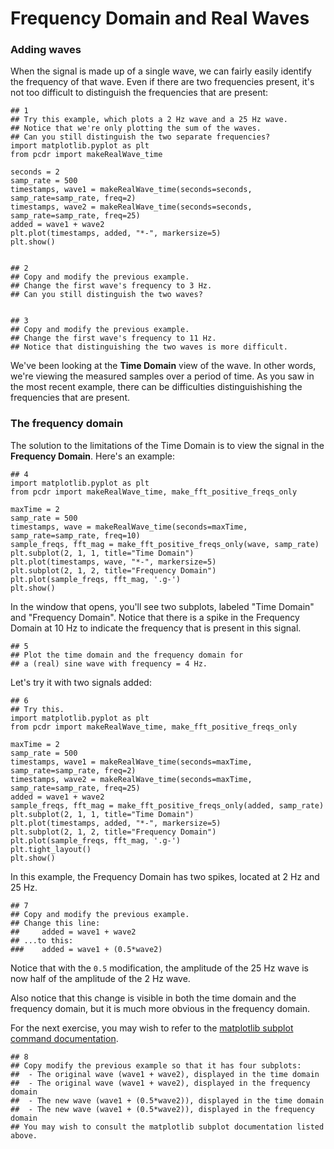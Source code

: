 # Frequency Domain and Real Waves

### Adding waves

When the signal is made up of a single wave, we can fairly easily identify the frequency of that wave. Even if there are two frequencies present, it's not too difficult to distinguish the frequencies that are present:

```python3
## 1
## Try this example, which plots a 2 Hz wave and a 25 Hz wave.
## Notice that we're only plotting the sum of the waves.
## Can you still distinguish the two separate frequencies?
import matplotlib.pyplot as plt
from pcdr import makeRealWave_time

seconds = 2
samp_rate = 500
timestamps, wave1 = makeRealWave_time(seconds=seconds, samp_rate=samp_rate, freq=2)
timestamps, wave2 = makeRealWave_time(seconds=seconds, samp_rate=samp_rate, freq=25)
added = wave1 + wave2
plt.plot(timestamps, added, "*-", markersize=5)
plt.show()


## 2
## Copy and modify the previous example.
## Change the first wave's frequency to 3 Hz.
## Can you still distinguish the two waves?


## 3
## Copy and modify the previous example.
## Change the first wave's frequency to 11 Hz.
## Notice that distinguishing the two waves is more difficult.
```

We've been looking at the **Time Domain** view of the wave. In other words, we're viewing the measured samples over a period of time. As you saw in the most recent example, there can be difficulties distinguishishing the frequencies that are present.

### The frequency domain

The solution to the limitations of the Time Domain is to view the signal in the **Frequency Domain**. Here's an example:

```python3
## 4
import matplotlib.pyplot as plt
from pcdr import makeRealWave_time, make_fft_positive_freqs_only

maxTime = 2
samp_rate = 500
timestamps, wave = makeRealWave_time(seconds=maxTime, samp_rate=samp_rate, freq=10)
sample_freqs, fft_mag = make_fft_positive_freqs_only(wave, samp_rate)
plt.subplot(2, 1, 1, title="Time Domain")
plt.plot(timestamps, wave, "*-", markersize=5)
plt.subplot(2, 1, 2, title="Frequency Domain")
plt.plot(sample_freqs, fft_mag, '.g-')
plt.show()
```

In the window that opens, you'll see two subplots, labeled "Time Domain" and "Frequency Domain". Notice that there is a spike in the Frequency Domain at 10 Hz to indicate the frequency that is present in this signal.

```python3
## 5
## Plot the time domain and the frequency domain for
## a (real) sine wave with frequency = 4 Hz.
```

Let's try it with two signals added:

```python3
## 6
## Try this.
import matplotlib.pyplot as plt
from pcdr import makeRealWave_time, make_fft_positive_freqs_only

maxTime = 2
samp_rate = 500
timestamps, wave1 = makeRealWave_time(seconds=maxTime, samp_rate=samp_rate, freq=2)
timestamps, wave2 = makeRealWave_time(seconds=maxTime, samp_rate=samp_rate, freq=25)
added = wave1 + wave2
sample_freqs, fft_mag = make_fft_positive_freqs_only(added, samp_rate)
plt.subplot(2, 1, 1, title="Time Domain")
plt.plot(timestamps, added, "*-", markersize=5)
plt.subplot(2, 1, 2, title="Frequency Domain")
plt.plot(sample_freqs, fft_mag, '.g-')
plt.tight_layout()
plt.show()
```

In this example, the Frequency Domain has two spikes, located at 2 Hz and 25 Hz.

```python3
## 7
## Copy and modify the previous example.
## Change this line:
##     added = wave1 + wave2
## ...to this:
###    added = wave1 + (0.5*wave2)
```

Notice that with the `0.5` modification, the amplitude of the 25 Hz wave is now half of the amplitude of the 2 Hz wave.

Also notice that this change is visible in both the time domain and the frequency domain, but it is much more obvious in the frequency domain.

For the next exercise, you may wish to refer to the [matplotlib subplot command documentation](https://matplotlib.org/stable/api/_as_gen/matplotlib.pyplot.subplot.html).

```python3
## 8
## Copy modify the previous example so that it has four subplots:
##  - The original wave (wave1 + wave2), displayed in the time domain
##  - The original wave (wave1 + wave2), displayed in the frequency domain
##  - The new wave (wave1 + (0.5*wave2)), displayed in the time domain
##  - The new wave (wave1 + (0.5*wave2)), displayed in the frequency domain
## You may wish to consult the matplotlib subplot documentation listed above.
```

